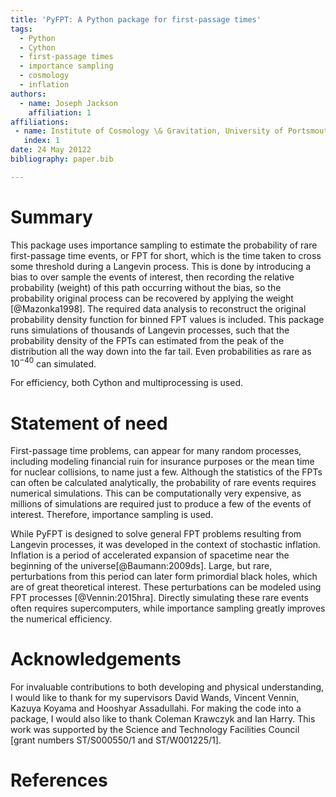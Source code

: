 ```yaml
---
title: 'PyFPT: A Python package for first-passage times'
tags:
  - Python
  - Cython
  - first-passage times
  - importance sampling
  - cosmology
  - inflation
authors:
  - name: Joseph Jackson
    affiliation: 1
affiliations:
 - name: Institute of Cosmology \& Gravitation, University of Portsmouth, Dennis Sciama Building, Burnaby Road, Portsmouth, PO1 3FX, United Kingdom
   index: 1
date: 24 May 20122
bibliography: paper.bib

---
```


# Summary

This package uses importance sampling to estimate the probability of rare first-passage time events, or FPT for short, which is the time taken to cross some threshold during a Langevin process. This is done by introducing a bias to over sample the events of interest, then recording the relative probability (weight) of this path occurring without the bias, so the probability original process can be recovered by applying the weight [@Mazonka1998]. The required data analysis to reconstruct the original probability density function for binned FPT values is included. This package runs simulations of thousands of Langevin processes, such that the probability density of the FPTs can estimated from the peak of the distribution all the way down into the far tail. Even probabilities as rare as $10^{-40}$ can simulated.

For efficiency, both Cython and multiprocessing is used.

# Statement of need

First-passage time problems, can appear for many random processes, including modeling financial ruin for insurance purposes or the mean time for nuclear collisions, to name just a few. Although the statistics of the FPTs can often be calculated analytically, the probability of rare events requires numerical simulations. This can be computationally very expensive, as millions of simulations are required just to produce a few of the events of interest. Therefore, importance sampling is used.


While PyFPT is designed to solve general FPT problems resulting from Langevin processes, it was developed in the context of stochastic inflation. Inflation is a period of accelerated expansion of spacetime near the beginning of the universe[@Baumann:2009ds]. Large, but rare, perturbations from this period can later form primordial black holes, which are of great theoretical interest. These perturbations can be modeled using FPT processes [@Vennin:2015hra]. Directly simulating these rare events often requires supercomputers, while importance sampling greatly improves the numerical efficiency.


# Acknowledgements

For invaluable contributions to both developing and physical understanding, I would like to thank for my supervisors David Wands, Vincent Vennin, Kazuya Koyama and Hooshyar Assadullahi. For making the code into a package, I would also like to thank Coleman Krawczyk and Ian Harry. This work was supported by the Science and Technology Facilities Council [grant numbers ST/S000550/1 and ST/W001225/1].

# References
